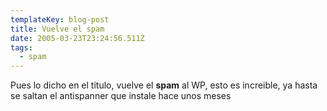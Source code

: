 ```yaml
---
templateKey: blog-post
title: Vuelve el spam
date: 2005-03-23T23:24:56.511Z
tags:
  - spam
---
```

Pues lo dicho en el titulo, vuelve el **spam** al WP, esto es increible, ya hasta se saltan el antispanner que instale hace unos meses